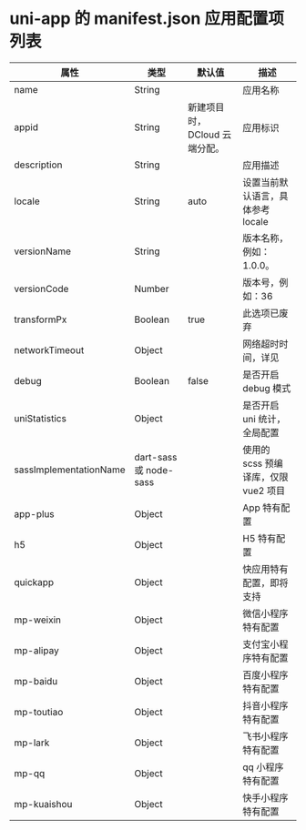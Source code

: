 # uni-app 的 manifest.json 应用配置项列表

| 属性                   | 类型                   | 默认值                        | 描述                                 |
| ---------------------- | ---------------------- | ----------------------------- | ------------------------------------ |
| name                   | String                 |                               | 应用名称                             |
| appid                  | String                 | 新建项目时，DCloud 云端分配。 | 应用标识                             |
| description            | String                 |                               | 应用描述                             |
| locale                 | String                 | auto                          | 设置当前默认语言，具体参考 locale    |
| versionName            | String                 |                               | 版本名称，例如：1.0.0。              |
| versionCode            | Number                 |                               | 版本号，例如：36                     |
| transformPx            | Boolean                | true                          | 此选项已废弃                         |
| networkTimeout         | Object                 |                               | 网络超时时间，详见                   |
| debug                  | Boolean                | false                         | 是否开启 debug 模式                  |
| uniStatistics          | Object                 |                               | 是否开启 uni 统计，全局配置          |
| sassImplementationName | dart-sass 或 node-sass |                               | 使用的 scss 预编译库，仅限 vue2 项目 |
| app-plus               | Object                 |                               | App 特有配置                         |
| h5                     | Object                 |                               | H5 特有配置                          |
| quickapp               | Object                 |                               | 快应用特有配置，即将支持             |
| mp-weixin              | Object                 |                               | 微信小程序特有配置                   |
| mp-alipay              | Object                 |                               | 支付宝小程序特有配置                 |
| mp-baidu               | Object                 |                               | 百度小程序特有配置                   |
| mp-toutiao             | Object                 |                               | 抖音小程序特有配置                   |
| mp-lark                | Object                 |                               | 飞书小程序特有配置                   |
| mp-qq                  | Object                 |                               | qq 小程序特有配置                    |
| mp-kuaishou            | Object                 |                               | 快手小程序特有配置                   |
